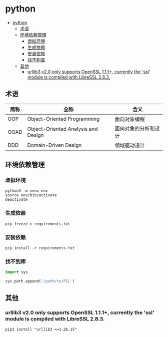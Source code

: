 # python

<!-- TOC -->
* [python](#python)
  * [术语](#术语)
  * [环境依赖管理](#环境依赖管理)
    * [虚拟环境](#虚拟环境)
    * [生成依赖](#生成依赖)
    * [安装依赖](#安装依赖)
    * [找不到库](#找不到库)
  * [其他](#其他)
    * [urllib3 v2.0 only supports OpenSSL 1.1.1+, currently the 'ssl' module is compiled with LibreSSL 2.8.3.](#urllib3-v20-only-supports-openssl-111-currently-the--ssl-module-is-compiled-with-libressl-283)
<!-- TOC -->

## 术语

| 简称   | 全称                                  | 含义         |
|------|-------------------------------------|------------|
| OOP  | Object-Oriented Programming         | 面向对象编程     |
| OOAD | Object-Oriented Analysis and Design | 面向对象的分析和设计 |
| DDD  | Domain-Driven Design                | 领域驱动设计     |

## 环境依赖管理

### 虚拟环境

```shell
python3 -m venv env
source env/bin/activate
deactivate
```

### 生成依赖

```shell
pip freeze > requirements.txt
```

### 安装依赖

```shell
pip install -r requirements.txt

```

### 找不到库

```python
import sys

sys.path.append('/path/to/PIL')
```

## 其他

### urllib3 v2.0 only supports OpenSSL 1.1.1+, currently the 'ssl' module is compiled with LibreSSL 2.8.3.

```shell
pip3 install "urllib3 <=1.26.15"

```
